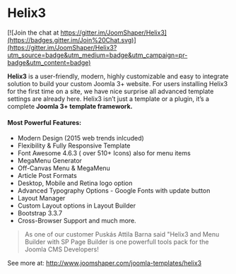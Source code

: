 # Helix3

[![Join the chat at https://gitter.im/JoomShaper/Helix3](https://badges.gitter.im/Join%20Chat.svg)](https://gitter.im/JoomShaper/Helix3?utm_source=badge&utm_medium=badge&utm_campaign=pr-badge&utm_content=badge)

**Helix3** is a user-friendly, modern, highly customizable and easy to integrate solution to build your custom Joomla 3+ website. For users installing Helix3 for the first time on a site, we have nice surprise all advanced template settings are already here. Helix3 isn’t just a template or a plugin, it’s a complete **Joomla 3+ template framework.**

#### Most Powerful Features:
- Modern Design  (2015 web trends inlcuded)
- Flexibility & Fully Responsive Template
- Font Awesome 4.6.3 ( over 510+ Icons) also for menu items
- MegaMenu Generator
- Off-Canvas Menu & MegaMenu
- Article Post Formats
- Desktop,  Mobile and Retina logo option
- Advanced Typography Options - Google Fonts with update button
- Layout Manager
- Custom Layout options in Layout Builder
- Bootstrap 3.3.7
- Cross-Browser Support
and much more.

> As one of our customer Puskás Attila Barna said "Helix3 and Menu Builder with SP Page Builder is one powerfull tools pack for the Joomla CMS Developers!

See more at: http://www.joomshaper.com/joomla-templates/helix3
